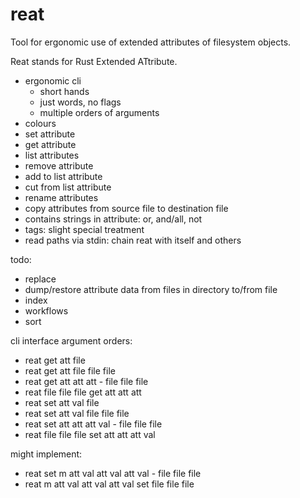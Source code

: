 # reat

Tool for ergonomic use of extended attributes of filesystem objects.

Reat stands for Rust Extended ATtribute.

- ergonomic cli
  - short hands
  - just words, no flags
  - multiple orders of arguments
- colours
- set attribute
- get attribute
- list attributes
- remove attribute
- add to list attribute
- cut from list attribute
- rename attributes
- copy attributes from source file to destination file
- contains strings in attribute: or, and/all, not
- tags: slight special treatment
- read paths via stdin: chain reat with itself and others

todo:

- replace
- dump/restore attribute data from files in directory to/from file
- index
- workflows
- sort

cli interface argument orders:

- reat get att file
- reat get att file file file
- reat get att att att - file file file
- reat file file file get att att att
- reat set att val file
- reat set att val file file file
- reat set att att att val - file file file
- reat file file file set att att att val

might implement:

- reat set m att val att val att val - file file file
- reat m att val att val att val set file file file

